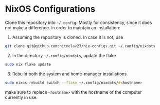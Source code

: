 # NixOS Configurations

Clone this repository into `~/.config`. Mostly for consistency, since it does not make a difference. In order to maintain an installation:

1. Assuming the repository is cloned. In case it is not, use
```zsh
git clone git@github.com:nitnelav27/nix-configs.git ~/.config/nixdots
```

2. In the directory `~/.config/nixdots`, update the flake 
```zsh
sudo nix flake update
```

3. Rebuild both the system and home-manager installations 
```zsh
sudo nixos-rebuild switch --flake ~/.config/nixdots/#<hostname>
```
make sure to replace `<hostname>` with the hostname of the computer currently in use.
